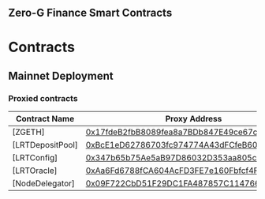 ## Zero-G Finance Smart Contracts

# Contracts

## Mainnet Deployment

### Proxied contracts

| Contract Name                                                | Proxy Address                                                                                                              | Implementation Address                                                                                                     |
| ------------------------------------------------------------ | -------------------------------------------------------------------------------------------------------------------------- | -------------------------------------------------------------------------------------------------------------------------- |
| [ZGETH]       | [0x17fdeB2fbB8089fea8a7BDb847E49ce67cF863df](https://etherscan.io/address/0x17fdeB2fbB8089fea8a7BDb847E49ce67cF863df#code) | [0x73791D65959Eef4827EA6e34Cb5F41312E5c7a31](https://etherscan.io/address/0x73791D65959Eef4827EA6e34Cb5F41312E5c7a31#code) |
| [LRTDepositPool]       | [0xBcE1eD62786703fc974774A43dFCfeB609AD3329](https://etherscan.io/address/0xBcE1eD62786703fc974774A43dFCfeB609AD3329#code) | [0xf0426C3aa0297438B0EAd5A1E5d12afAf80c2c90](https://etherscan.io/address/0xf0426C3aa0297438B0EAd5A1E5d12afAf80c2c90#code) |
| [LRTConfig]                 | [0x347b65b75Ae5aB97D86032D353aa805c1625fddE](https://etherscan.io/address/0x347b65b75Ae5aB97D86032D353aa805c1625fddE#code) | [0x6304724141aE8d24314fcE9AC2e1AD7720670b4D](https://etherscan.io/address/0x6304724141aE8d24314fcE9AC2e1AD7720670b4D#code) |
| [LRTOracle]                 | [0xAa6Fd6788fCA604AcFD3FE7e160Fbfcf4F0ef95C](https://etherscan.io/address/0xAa6Fd6788fCA604AcFD3FE7e160Fbfcf4F0ef95C#code) | [0x78b3dAa6373cB8A5E4d5B8173034b942c79A6dCb](https://etherscan.io/address/0x78b3dAa6373cB8A5E4d5B8173034b942c79A6dCb#code) |
| [NodeDelegator]| [0x09F722CbD51F29DC1FA487857C114766FD48195D](https://etherscan.io/address/0x09F722CbD51F29DC1FA487857C114766FD48195D#code) | [0xE1EdDa9175a59B4f9745a71963F2c73DA226cf4D](https://etherscan.io/address/0xE1EdDa9175a59B4f9745a71963F2c73DA226cf4D#code) |
